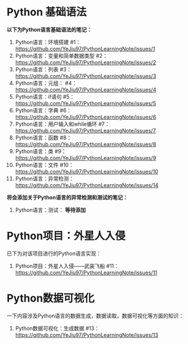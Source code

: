 
# Python 基础语法
**以下为Python语言基础语法的笔记：**

1. Python语言：环境搭建 #1：https://github.com/YeJiu97/PythonLearningNote/issues/1
2. Python语言：变量和简单数据类型 #2：https://github.com/YeJiu97/PythonLearningNote/issues/2
3. Python语言：列表 #3：https://github.com/YeJiu97/PythonLearningNote/issues/3
4. Python语言：元组： #4：https://github.com/YeJiu97/PythonLearningNote/issues/4
5. Python语言：if语句 #5：https://github.com/YeJiu97/PythonLearningNote/issues/5
6. Python语言：字典 #6：https://github.com/YeJiu97/PythonLearningNote/issues/6
7. Python语言：用户输入和while循环 #7：https://github.com/YeJiu97/PythonLearningNote/issues/7
8. Python语言：函数 #8：https://github.com/YeJiu97/PythonLearningNote/issues/8
9. Python语言：类 #9：https://github.com/YeJiu97/PythonLearningNote/issues/9
10. Python语言：文件 #10：https://github.com/YeJiu97/PythonLearningNote/issues/10
11. Python语言：异常检测：https://github.com/YeJiu97/PythonLearningNote/issues/14

**将会添加关于Python语言的异常检测和测试的笔记：**
1. Python语言：测试： **等待添加**

# Python项目：外星人入侵
已下为对该项目进行的Python语言实现：
1. Python项目：外星人入侵——武装飞船 #11：https://github.com/YeJiu97/PythonLearningNote/issues/11


# Python数据可视化
一下内容涉及Python语言的数据生成，数据读取，数据可视化等方面的知识：
1. Python数据可视化：生成数据 #13：https://github.com/YeJiu97/PythonLearningNote/issues/13
